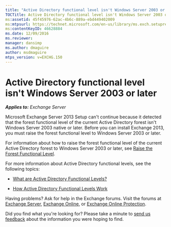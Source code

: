 ```yaml
---
title: "Active Directory functional level isn't Windows Server 2003 or later"
TOCTitle: Active Directory functional level isn't Windows Server 2003 or later
ms:assetid: 45f45976-62ac-4b6c-889a-ebd449402009
ms:mtpsurl: https://technet.microsoft.com/en-us/library/ms.exch.setupreadiness.forestlevelnotwin2003native(v=EXCHG.150)
ms:contentKeyID: 46628884
ms.date: 12/09/2016
ms.reviewer: 
manager: dansimp
ms.author: dmaguire
author: msdmaguire
mtps_version: v=EXCHG.150
---
```


# Active Directory functional level isn't Windows Server 2003 or later

_**Applies to:** Exchange Server_

Microsoft Exchange Server 2013 Setup can't continue because it detected that the forest functional level of the current Active Directory forest isn't Windows Server 2003 native or later. Before you can install Exchange 2013, you must raise the forest functional level to Windows Server 2003 or later.

For information about how to raise the forest functional level of the current Active Directory forest to Windows Server 2003 or later, see [Raise the Forest Functional Level](https://go.microsoft.com/fwlink/p/?linkid=294831).

For more information about Active Directory functional levels, see the following topics:

  - [What are Active Directory Functional Levels?](https://go.microsoft.com/fwlink/p/?linkid=294832)

  - [How Active Directory Functional Levels Work](https://go.microsoft.com/fwlink/p/?linkid=294833)

Having problems? Ask for help in the Exchange forums. Visit the forums at [Exchange Server](https://go.microsoft.com/fwlink/p/?linkid=60612), [Exchange Online](https://go.microsoft.com/fwlink/p/?linkid=267542), or [Exchange Online Protection](https://go.microsoft.com/fwlink/p/?linkid=285351).

Did you find what you're looking for? Please take a minute to [send us feedback](mailto:exsetuphelpfeedback@microsoft.com?subject=exchange%202013%20setup%20help%20feedback) about the information you were hoping to find.
